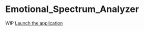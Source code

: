 # Emotional_Spectrum_Analyzer
WIP
<a href=http://www.MySite.com/app.jnlp>Launch the application</a>
